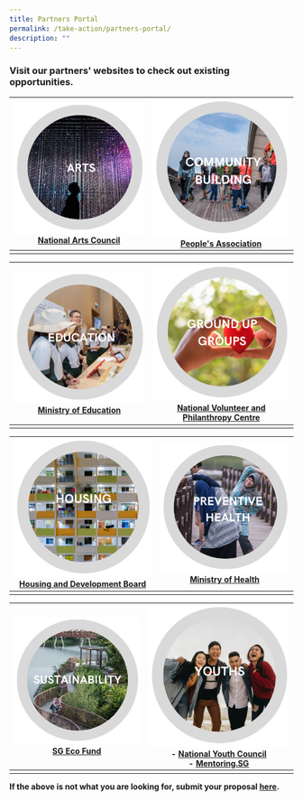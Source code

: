 ```yaml
---
title: Partners Portal
permalink: /take-action/partners-portal/
description: ""
---
```

### Visit our partners' websites to check out existing opportunities. 

|![](/images/Partners%20portal/2_arts1.png)<br>[National Arts Council](https://nac.gov.sg)|![](/images/Partners%20portal/3_communitybuilding1.png)<br>[People's Association](https://pa.gov.sg)|
| -------- | -------- |
|    |    |

|![](/images/Partners%20portal/1_education1.png)<br>[Ministry of Education](https://moe.gov.sg)|![](/images/Partners%20portal/7_groundupgroups1.png)<br>[National Volunteer and Philanthropy Centre](https://cityofgood.sg)|
| -------- | -------- |
|    |    |

|![](/images/Partners%20portal/8_housing1.png)<br>[Housing and Development Board](https://hdb.gov.sg) |![](/images/Partners%20portal/4_preventivehealth1.png)<br>[Ministry of Health](https://moh.gov.sg) |
| -------- | -------- |
|    |    |

| ![](/images/Partners%20portal/6_sustainability1.png)<br>[SG Eco Fund](https://mse.gov.sg/sgecofund)|![](/images/Partners%20portal/5_youths1.png)<br>- [National Youth Council](https://nyc.gov.sg)<br>- [Mentoring.SG](https://mentoring.sg/)|
| -------- | -------- |
|    |    |

**If the above is not what you are looking for, submit your proposal [here](https://go.gov.sg/takeactiontoday).**